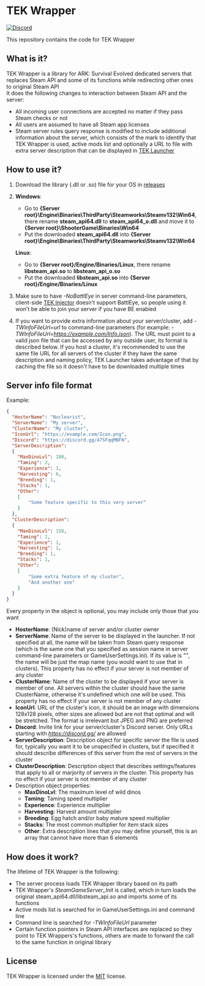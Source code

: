 # TEK Wrapper
[![Discord](https://img.shields.io/discord/937821572285206659?style=flat-square&label=Discord&logo=discord&logoColor=white&color=7289DA)](https://discord.gg/47SFqqMBFN)

This repository contains the code for TEK Wrapper

## What is it?

TEK Wrapper is a library for ARK: Survival Evolved dedicated servers that replaces Steam API and some of its functions while redirecting other ones to original Steam API  
It does the following changes to interaction between Steam API and the server:
- All incoming user connections are accepted no matter if they pass Steam checks or not
- All users are assumed to have all Steam app licenses
- Steam server rules query response is modified to include additional information about the server, which consists of the mark to identify that TEK Wrapper is used, active mods list and optionally a URL to file with extra server description that can be displayed in [TEK Launcher](https://github.com/Nuclearistt/TEKLauncher)

## How to use it?

1. Download the library (.dll or .so) file for your OS in [releases](https://github.com/Nuclearistt/TEKWrapper/releases)
2. **Windows**: 
   - Go to **{Server root}\Engine\Binaries\ThirdParty\Steamworks\Steamv132\Win64**, there rename **steam_api64.dll** to **steam_api64_o.dll** and move it to **{Server root}\ShooterGame\Binaries\Win64**
   - Put the downloaded **steam_api64.dll** into **{Server root}\Engine\Binaries\ThirdParty\Steamworks\Steamv132\Win64**

   **Linux**:
   - Go to **{Server root}/Engine/Binaries/Linux**, there rename **libsteam_api.so** to **libsteam_api_o.so**
   - Put the downloaded **libsteam_api.so** into **{Server root}/Engine/Binaries/Linux**
3. Make sure to have *-NoBattlEye* in server command-line parameters, client-side [TEK Injector](https://github.com/Nuclearistt/TEKInjector) doesn't support BattlEye, so people using it won't be able to join your server if you have BE enabled
4. If you want to provide extra information about your server/cluster, add *-TWInfoFileUrl=url* to command-line parameters (for example: *-TWInfoFileUrl=https://example.com/Info.json*). The URL must point to a valid json file that can be accessed by any outside user, its format is described below. If you host a cluster, it's recommended to use the same file URL for all servers of the cluster if they have the same description and naming policy, TEK Launcher takes advantage of that by caching the file so it doesn't have to be downloaded multiple times

## Server info file format

Example:
```json
{
  "HosterName": "Nuclearist",
  "ServerName": "My server",
  "ClusterName": "My cluster",
  "IconUrl": "https://example.com/Icon.png",
  "Discord": "https://discord.gg/47SFqqMBFN",
  "ServerDescription":
  {
    "MaxDinoLvl": 180,
    "Taming": 2,
    "Experience": 1,
    "Harvesting": 6,
    "Breeding": 1,
    "Stacks": 1,
    "Other":
    [
        "Some feature specific to this very server"
    ]
  },
  "ClusterDescription":
  {
    "MaxDinoLvl": 150,
    "Taming": 1,
    "Experience": 1,
    "Harvesting": 1,
    "Breeding": 1,
    "Stacks": 1,
    "Other":
    [
        "Some extra feature of my cluster",
        "And another one"
    ]
  }
}
```
Every property in the object is optional, you may include only those that you want

- **HosterName**: (Nick)name of server and/or cluster owner
- **ServerName**: Name of the server to be displayed in the launcher. If not specified at all, the name will be taken from Steam query response (which is the same one that you specified as session name in server command-line parameters or GameUserSettings.ini). If its value is *""*, the name will be just the map name (you would want to use that in clusters). This property has no effect if your server is not member of any cluster
- **ClusterName**: Name of the cluster to be displayed if your server is member of one. All servers within the cluster should have the same ClusterName, otherwise it's undefined which one will be used. This property has no effect if your server is not member of any cluster
- **IconUrl**: URL of the cluster's icon, it should be an image with dimensions 128x128 pixels, other sizes are allowed but are not that optimal and will be stretched. The format is irrelevant but JPEG and PNG are preferred
- **Discord**: Invite link for your server/cluster's Discord server. Only URLs starting with *https://discord.gg/* are allowed
- **ServerDescription**: Description object for specific server the file is used for, typically you want it to be unspecified in clusters, but if specified it should describe differences of this server from the rest of servers in the cluster
- **ClusterDescription**: Description object that describes settings/features that apply to all or marjority of servers in the cluster. This property has no effect if your server is not member of any cluster
- Description object properties:
  + **MaxDinoLvl**: The maximum level of wild dinos
  + **Taming**: Taming speed multiplier
  + **Experience**: Experience multiplier
  + **Harvesting**: Harvest amount multiplier
  + **Breeding**: Egg hatch and/or baby mature speed multiplier
  + **Stacks**: The most common multiplier for item stack sizes
  + **Other**: Extra description lines that you may define yourself, this is an array that cannot have more than 6 elements

## How does it work?

The lifetime of TEK Wrapper is the following:
- The server process loads TEK Wrapper library based on its path
- TEK Wrapper's *SteamGameServer_Init* is called, which in turn loads the original steam_api64.dll/libsteam_api.so and imports some of its functions
- Active mods list is searched for in GameUserSettings.ini and command line
- Command line is searched for *-TWInfoFileUrl* parameter
- Certain function pointers in Steam API interfaces are replaced so they point to TEK Wrappers's functions, others are made to forward the call to the same function in original library

## License

TEK Wrapper is licensed under the [MIT](LICENSE.TXT) license.

